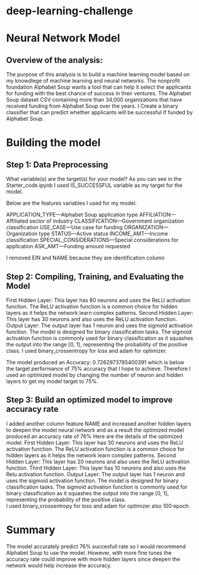 # deep-learning-challenge
# Neural Network Model
## Overview of the analysis:
The purpose of this analysis is to build a machine learning model based on my knowdlege of machine learning and neural networks.
The nonprofit foundation Alphabet Soup wants a tool that can help it select the applicants for funding with the best chance of success in their ventures.  The Alphabet Soup dataset CSV containing more than 34,000 organizations that have received funding from Alphabet Soup over the years.  I Create a binary classifier that can predict whether applicants will be successful if funded by Alphabet Soup.
# Building the model 
## Step 1: Data Preprocessing
What variable(s) are the target(s) for your model?  As you can see in the Starter_code.ipynb I used IS_SUCCESSFUL variable as my target for the model.

Below are the features variables I used for my model.

APPLICATION_TYPE—Alphabet Soup application type
AFFILIATION—Affiliated sector of industry
CLASSIFICATION—Government organization classification
USE_CASE—Use case for funding
ORGANIZATION—Organization type
STATUS—Active status
INCOME_AMT—Income classification
SPECIAL_CONSIDERATIONS—Special considerations for application
ASK_AMT—Funding amount requested

I removed EIN and NAME because they are identification column

## Step 2: Compiling, Training, and Evaluating the Model
First Hidden Layer: This layer has 80 neurons and uses the ReLU activation function. The ReLU activation function is a common choice for hidden layers as it helps the network learn complex patterns.
Second Hidden Layer: This layer has 30 neurons and also uses the ReLU activation function.
Output Layer: The output layer has 1 neuron and uses the sigmoid activation function.  The model is designed for binary classification tasks. The sigmoid activation function is commonly used for binary classification as it squashes the output into the range [0, 1], representing the probability of the positive class.
I used binary_crossentropy for loss and adam for optimizer.

The model produced an Accuracy: 0.7262973785400391 which is below the target performance of 75% accuracy that I hope to achieve.  Therefore I used an optimized model by changing the number of neuron and hidden layers to get my model target to 75%.  

## Step 3: Build an optimized model to improve accuracy rate

I added another column feature NAME and increased another hidden layers to deepen the model neural network and as a result the optimized model produced an accuracy rate of 76% 
Here are the details of the optimized model.
First Hidden Layer: This layer has 30 neurons and uses the ReLU activation function. The ReLU activation function is a common choice for hidden layers as it helps the network learn complex patterns.
Second Hidden Layer: This layer has 20 neurons and also uses the ReLU activation function.
Third Hidden Layer:  This layer has 10 neurons and also uses the Relu activation function.
Output Layer: The output layer has 1 neuron and uses the sigmoid activation function.  The model is designed for binary classification tasks. The sigmoid activation function is commonly used for binary classification as it squashes the output into the range [0, 1], representing the probability of the positive class.  
I used binary_crossentropy for loss and adam for optimizer also 100 epoch.

# Summary
The model accurately predict 76% succesfull rate so I would recommend Alphabet Soup to use the model.  However, with more fine tunes the accuracy rate could improve with more hidden layers since deepen the network would help increase the accuracy.






 

